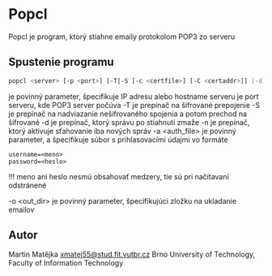 # Popcl

Popcl je program, ktorý stiahne emaily protokolom POP3 zo serveru

## Spustenie programu

```bash
popcl <server> [-p <port>] [-T|-S [-c <certfile>] [-C <certaddr>]] [-d] [-n]\\ -a <auth_file> -o <out_dir>
```
<server> je povinný parameter, špecifikuje IP adresu alebo hostname serveru
<port> je port serveru, kde POP3 server počúva
-T je prepínač na šifrované prepojenie
-S je prepínač na nadviazanie nešifrovaného spojenia a potom prechod na šifrované
-d je prepínač, ktorý správu po stiahnutí zmaže
-n je prepínač, ktorý aktivuje sťahovanie iba nových správ
-a <auth_file>  je povinný parameter, a špecifikuje súbor s prihlasovacími údajmi vo formáte

```text
username=<meno>
password=<heslo>
```

!!! meno ani heslo nesmú obsahovať medzery, tie sú pri načítavaní odstránené

-o <out_dir> je povinný parameter, špecifikujúci zložku na ukladanie emailov



## Autor

Martin Matějka <xmatej55@stud.fit.vutbr.cz>
Brno University of Technology, Faculty of Information Technology 


